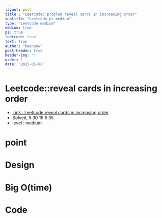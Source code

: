 ```yaml
---
layout: post
title : "Leetcode::problem reveal cards in increasing order"
subtitle: "Leetcode ps medium"
type: "Leetcode medium"
medium: true
ps: true
leetcode: true
text: true
author: "beenpow"
post-header: true
header-img: ""
order: 1
date: "2025-05-08"
---
```


# Leetcode::reveal cards in increasing order
- [Link : Leetcode:reveal cards in increasing order]()
- Solved, 5 30 15 5 35
- level : medium
# point

# Design


# Big O(time)

# Code

```cpp

```